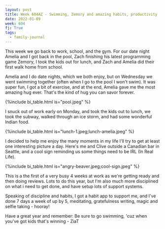 ```yaml
---
layout: post
title: Week 604AZ - Swimming, Zemory and amazing habits, productivity
date: 2022-01-09
week: 604
fj: True
tags:
  - family-journal
---
```


This week we go back to work, school, and the gym. For our date night Amelia and I got back in the pool, Zach finishing his latest programming game Zemory, I took the kids out for lunch, and Zach and Amelia did their first walk home from school.

Amelia and I do date nights, which we both enjoy, but on Wednesday we went swimming together (often when I go to the pool I won't swim). It was super fun, I got a bit of exercise, and at the end, Amelia gave me the most amazing hug ever. That's the kind of hug you can savor forever.

{%include bi_table.html is="pool.jpeg" %}

I snuck out of work early on Monday, and took the kids out to lunch, we took the subway, walked through an ice storm, and had some wonderful Indian food.

{%include bi_table.html is="lunch-1.jpeg;lunch-amelia.jpeg" %}

I decided to help me enjoy the many moments in my life I'll try to get at least one interesting picture a day. Here's me and Clive outside a Canadian bar in Seattle, and a cool sign reminding us some things need to be IRL (In Real Life).

{%include bi_table.html is="angry-beaver.jpeg;cool-sign.jpeg" %}

This is a the first of a very busy 4 weeks at work as we're getting ready and then doing reviews. Lots to do this year, but I'm also much more disciplined on what i need to get done, and have setup lots of support systems.

Speaking of discipline and habits, I got a habit app to support me, and I've done 7 days a week of up by 5, meditating, gratefulness writing, magic and selfie taking - hooray!

Have a great year and remember: Be sure to go swimming, 'cuz when you've got kids that's winning - ZiaT
